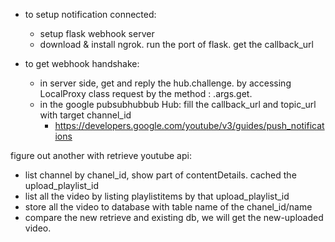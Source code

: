 

- to setup notification connected:
    - setup flask webhook server
    - download & install ngrok. run the port of flask. get the callback_url

- to get webhook handshake:
    - in server side, get and reply the hub.challenge. by accessing LocalProxy class request by the method : .args.get.
    - in the google pubsubhubbub Hub: fill the callback_url and topic_url with target channel_id
        - https://developers.google.com/youtube/v3/guides/push_notifications 



figure out another with retrieve youtube api:
- list channel by chanel_id, show part of contentDetails. cached the upload_playlist_id
- list all the video by listing playlistitems by that upload_playlist_id
- store all the video to database with table name of the chanel_id/name
- compare the new retrieve and existing db, we will get the new-uploaded video.
